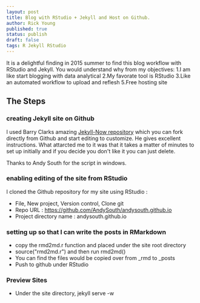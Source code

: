 ```yaml
---
layout: post
title: Blog with RStudio + Jekyll and Host on Github.
author: Rick Young
published: true
status: publish
draft: false
tags: R Jekyll RStudio
---
```

 
It is a delightful finding in 2015 summer to find this blog workflow with RStudio and Jekyll. You would understand why from my objectives:
1.I am like start blogging with data analytical
2.My favorate tool is RStudio
3.Like an automated workflow to upload and reflesh
5.Free hosting site

## The Steps
 
### creating Jekyll site on Github
I used Barry Clarks amazing [Jekyll-Now repository](https://github.com/barryclark/jekyll-now) which you can fork directly from Github and start editing to customize. He gives excellent instructions. What attarcted me to it was that it takes a matter of minutes to set up initially and if you decide you don't like it you can just delete.  
 
Thanks to Andy South for the script in windows.  
 
### enabling editing of the site from RStudio
I cloned the Github repository for my site using RStudio :
 
* File, New project, Version control, Clone git
* Repo URL : https://github.com/AndySouth/andysouth.github.io
* Project directory name : andysouth.github.io
 
 
### setting up so that I can write the posts in RMarkdown
* copy the rmd2md.r function and placed under the site root directory
* source("rmd2md.r") and then run rmd2md()
* You can find the files would be copied over from _rmd to _posts
* Push to github under RStudio

### Preview Sites
* Under the site directory, jekyll serve -w

